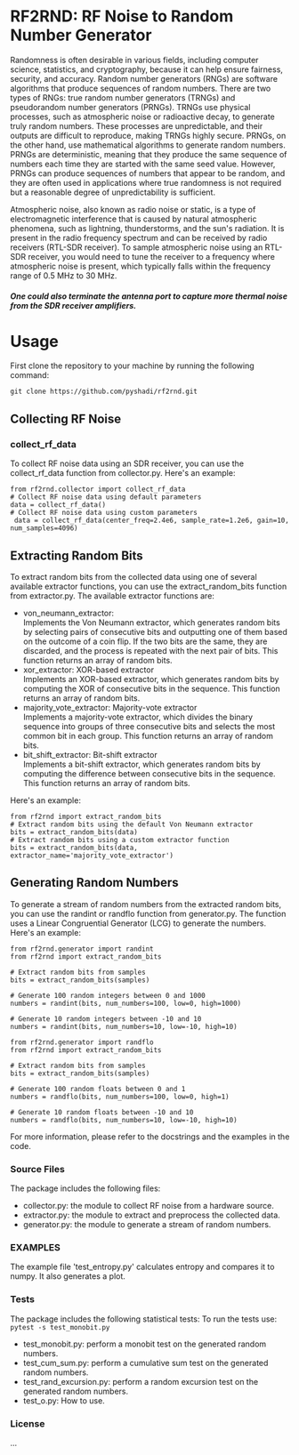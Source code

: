 # RF2RND: RF Noise to Random Number Generator
Randomness is often desirable in various fields, including computer science, statistics, and cryptography, because it can help ensure fairness, security, and accuracy.
Random number generators (RNGs) are software algorithms that produce sequences of random numbers. There are two types of RNGs: true random number generators (TRNGs) and pseudorandom number generators (PRNGs).
TRNGs use physical processes, such as atmospheric noise or radioactive decay, to generate truly random numbers. These processes are unpredictable, and their outputs are difficult to reproduce, making TRNGs highly secure.
PRNGs, on the other hand, use mathematical algorithms to generate random numbers. PRNGs are deterministic, meaning that they produce the same sequence of numbers each time they are started with the same seed value. However, PRNGs can produce sequences of numbers that appear to be random, and they are often used in applications where true randomness is not required but a reasonable degree of unpredictability is sufficient.

Atmospheric noise, also known as radio noise or static, is a type of electromagnetic interference that is caused by natural atmospheric phenomena, such as lightning, thunderstorms, and the sun's radiation. It is present in the radio frequency spectrum and can be received by radio receivers (RTL-SDR receiver).
To sample atmospheric noise using an RTL-SDR receiver, you would need to tune the receiver to a frequency where atmospheric noise is present, which typically falls within the frequency range of 0.5 MHz to 30 MHz. 
##### One could also terminate the antenna port to capture more thermal noise from the SDR receiver amplifiers. 

# Usage
First clone the repository to your machine by running the following command: <br>
```
git clone https://github.com/pyshadi/rf2rnd.git
```
## Collecting RF Noise

### collect_rf_data <br>
To collect RF noise data using an SDR receiver, you can use the collect_rf_data function from collector.py. Here's an example:
```
from rf2rnd.collector import collect_rf_data
# Collect RF noise data using default parameters
data = collect_rf_data()
# Collect RF noise data using custom parameters
 data = collect_rf_data(center_freq=2.4e6, sample_rate=1.2e6, gain=10, num_samples=4096)
```

## Extracting Random Bits
To extract random bits from the collected data using one of several available extractor functions, you can use the extract_random_bits function from extractor.py. The available extractor functions are:

* von_neumann_extractor: <br>
Implements the Von Neumann extractor, which generates random bits by selecting pairs of consecutive bits and outputting one of them based on the outcome of a coin flip. If the two bits are the same, they are discarded, and the process is repeated with the next pair of bits. This function returns an array of random bits.<br>
* xor_extractor: XOR-based extractor<br>
Implements an XOR-based extractor, which generates random bits by computing the XOR of consecutive bits in the sequence. This function returns an array of random bits.<br>
* majority_vote_extractor: Majority-vote extractor<br>
 Implements a majority-vote extractor, which divides the binary sequence into groups of three consecutive bits and selects the most common bit in each group. This function returns an array of random bits.<br>
* bit_shift_extractor: Bit-shift extractor<br>
Implements a bit-shift extractor, which generates random bits by computing the difference between consecutive bits in the sequence. This function returns an array of random bits.<br>

Here's an example:
```
from rf2rnd import extract_random_bits
# Extract random bits using the default Von Neumann extractor
bits = extract_random_bits(data)
# Extract random bits using a custom extractor function
bits = extract_random_bits(data, extractor_name='majority_vote_extractor')
```
## Generating Random Numbers
To generate a stream of random numbers from the extracted random bits, you can use the randint or randflo function from generator.py. The function uses a Linear Congruential Generator (LCG) to generate the numbers. Here's an example:

```
from rf2rnd.generator import randint
from rf2rnd import extract_random_bits

# Extract random bits from samples
bits = extract_random_bits(samples)

# Generate 100 random integers between 0 and 1000
numbers = randint(bits, num_numbers=100, low=0, high=1000)

# Generate 10 random integers between -10 and 10
numbers = randint(bits, num_numbers=10, low=-10, high=10)
```

```
from rf2rnd.generator import randflo
from rf2rnd import extract_random_bits

# Extract random bits from samples
bits = extract_random_bits(samples)

# Generate 100 random floats between 0 and 1
numbers = randflo(bits, num_numbers=100, low=0, high=1)

# Generate 10 random floats between -10 and 10
numbers = randflo(bits, num_numbers=10, low=-10, high=10)
```


For more information, please refer to the docstrings and the examples in the code.

### Source Files
The package includes the following files:

- collector.py: the module to collect RF noise from a hardware source.
- extractor.py: the module to extract and preprocess the collected data.
- generator.py: the module to generate a stream of random numbers.

### EXAMPLES 
The example file 'test_entropy.py' calculates entropy and compares it to numpy. It also generates a plot.

### Tests
The package includes the following statistical tests:
To run the tests use: <code>pytest -s test_monobit.py </code>

- test_monobit.py: perform a monobit test on the generated random numbers.
- test_cum_sum.py: perform a cumulative sum test on the generated random numbers.
- test_rand_excursion.py: perform a random excursion test on the generated random numbers.
- test_o.py: How to use.


### License
...
